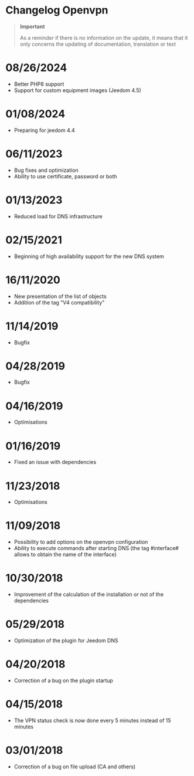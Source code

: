 # Changelog Openvpn

>**Important**
>
>As a reminder if there is no information on the update, it means that it only concerns the updating of documentation, translation or text

# 08/26/2024

- Better PHP8 support
- Support for custom equipment images (Jeedom 4.5)

# 01/08/2024

- Preparing for jeedom 4.4

# 06/11/2023

- Bug fixes and optimization
- Ability to use certificate, password or both

# 01/13/2023

- Reduced load for DNS infrastructure

# 02/15/2021

- Beginning of high availability support for the new DNS system

# 16/11/2020

- New presentation of the list of objects
- Addition of the tag "V4 compatibility"

# 11/14/2019

- Bugfix

# 04/28/2019

- Bugfix

# 04/16/2019

- Optimisations

# 01/16/2019

- Fixed an issue with dependencies

# 11/23/2018

- Optimisations

# 11/09/2018

- Possibility to add options on the openvpn configuration
- Ability to execute commands after starting DNS (the tag #interface# allows to obtain the name of the interface)

# 10/30/2018

- Improvement of the calculation of the installation or not of the dependencies

# 05/29/2018

- Optimization of the plugin for Jeedom DNS

# 04/20/2018

- Correction of a bug on the plugin startup

# 04/15/2018

- The VPN status check is now done every 5 minutes instead of 15 minutes

# 03/01/2018

-	Correction of a bug on file upload (CA and others)
